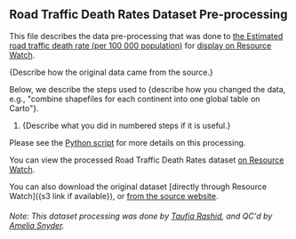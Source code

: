 ## Road Traffic Death Rates Dataset Pre-processing
This file describes the data pre-processing that was done to [the Estimated road traffic death rate (per 100 000 population)](http://apps.who.int/gho/data/node.wrapper.imr?x-id=198) for [display on Resource Watch](https://resourcewatch.org/data/explore/6b670396-c52c-430c-b5bb-20693da03b60).

{Describe how the original data came from the source.}

Below, we describe the steps used to {describe how you changed the data, e.g., "combine shapefiles for each continent into one global table on Carto"}.

1. {Describe what you did in numbered steps if it is useful.}


Please see the [Python script](https://github.com/resource-watch/data-pre-processing/blob/master/cit_022_road_traffic_death_rates/cit_022a_road_traffic_death_rates_processing.py) for more details on this processing.

You can view the processed Road Traffic Death Rates dataset [on Resource Watch](https://resourcewatch.org/data/explore/6b670396-c52c-430c-b5bb-20693da03b60).

You can also download the original dataset [directly through Resource Watch]({s3 link if available}), or [from the source website](http://apps.who.int/gho/data/node.main.A997?lang=en).

###### Note: This dataset processing was done by [Taufiq Rashid](https://wrirosscities.org/profile/taufiq-rashid), and QC'd by [Amelia Snyder](https://wrirosscities.org/profile/amelia-snyder).
